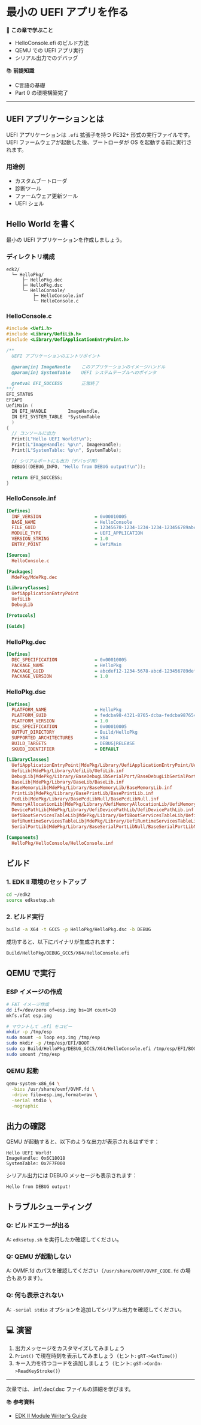 # 最小の UEFI アプリを作る

🎯 **この章で学ぶこと**
- HelloConsole.efi のビルド方法
- QEMU での UEFI アプリ実行
- シリアル出力でのデバッグ

📚 **前提知識**
- C言語の基礎
- Part 0 の環境構築完了

---

## UEFI アプリケーションとは

UEFI アプリケーションは `.efi` 拡張子を持つ PE32+ 形式の実行ファイルです。UEFI ファームウェアが起動した後、ブートローダが OS を起動する前に実行されます。

### 用途例
- カスタムブートローダ
- 診断ツール
- ファームウェア更新ツール
- UEFI シェル

## Hello World を書く

最小の UEFI アプリケーションを作成しましょう。

### ディレクトリ構成

```
edk2/
  └─ HelloPkg/
      ├─ HelloPkg.dec
      ├─ HelloPkg.dsc
      └─ HelloConsole/
          ├─ HelloConsole.inf
          └─ HelloConsole.c
```

### HelloConsole.c

```c
#include <Uefi.h>
#include <Library/UefiLib.h>
#include <Library/UefiApplicationEntryPoint.h>

/**
  UEFI アプリケーションのエントリポイント

  @param[in] ImageHandle    このアプリケーションのイメージハンドル
  @param[in] SystemTable    UEFI システムテーブルへのポインタ

  @retval EFI_SUCCESS       正常終了
**/
EFI_STATUS
EFIAPI
UefiMain (
  IN EFI_HANDLE        ImageHandle,
  IN EFI_SYSTEM_TABLE  *SystemTable
  )
{
  // コンソールに出力
  Print(L"Hello UEFI World!\n");
  Print(L"ImageHandle: %p\n", ImageHandle);
  Print(L"SystemTable: %p\n", SystemTable);

  // シリアルポートにも出力（デバッグ用）
  DEBUG((DEBUG_INFO, "Hello from DEBUG output!\n"));

  return EFI_SUCCESS;
}
```

### HelloConsole.inf

```ini
[Defines]
  INF_VERSION                    = 0x00010005
  BASE_NAME                      = HelloConsole
  FILE_GUID                      = 12345678-1234-1234-1234-123456789abc
  MODULE_TYPE                    = UEFI_APPLICATION
  VERSION_STRING                 = 1.0
  ENTRY_POINT                    = UefiMain

[Sources]
  HelloConsole.c

[Packages]
  MdePkg/MdePkg.dec

[LibraryClasses]
  UefiApplicationEntryPoint
  UefiLib
  DebugLib

[Protocols]

[Guids]
```

### HelloPkg.dec

```ini
[Defines]
  DEC_SPECIFICATION              = 0x00010005
  PACKAGE_NAME                   = HelloPkg
  PACKAGE_GUID                   = abcdef12-1234-5678-abcd-123456789def
  PACKAGE_VERSION                = 1.0
```

### HelloPkg.dsc

```ini
[Defines]
  PLATFORM_NAME                  = HelloPkg
  PLATFORM_GUID                  = fedcba98-4321-8765-dcba-fedcba987654
  PLATFORM_VERSION               = 1.0
  DSC_SPECIFICATION              = 0x00010005
  OUTPUT_DIRECTORY               = Build/HelloPkg
  SUPPORTED_ARCHITECTURES        = X64
  BUILD_TARGETS                  = DEBUG|RELEASE
  SKUID_IDENTIFIER               = DEFAULT

[LibraryClasses]
  UefiApplicationEntryPoint|MdePkg/Library/UefiApplicationEntryPoint/UefiApplicationEntryPoint.inf
  UefiLib|MdePkg/Library/UefiLib/UefiLib.inf
  DebugLib|MdePkg/Library/BaseDebugLibSerialPort/BaseDebugLibSerialPort.inf
  BaseLib|MdePkg/Library/BaseLib/BaseLib.inf
  BaseMemoryLib|MdePkg/Library/BaseMemoryLib/BaseMemoryLib.inf
  PrintLib|MdePkg/Library/BasePrintLib/BasePrintLib.inf
  PcdLib|MdePkg/Library/BasePcdLibNull/BasePcdLibNull.inf
  MemoryAllocationLib|MdePkg/Library/UefiMemoryAllocationLib/UefiMemoryAllocationLib.inf
  DevicePathLib|MdePkg/Library/UefiDevicePathLib/UefiDevicePathLib.inf
  UefiBootServicesTableLib|MdePkg/Library/UefiBootServicesTableLib/UefiBootServicesTableLib.inf
  UefiRuntimeServicesTableLib|MdePkg/Library/UefiRuntimeServicesTableLib/UefiRuntimeServicesTableLib.inf
  SerialPortLib|MdePkg/Library/BaseSerialPortLibNull/BaseSerialPortLibNull.inf

[Components]
  HelloPkg/HelloConsole/HelloConsole.inf
```

## ビルド

### 1. EDK II 環境のセットアップ

```bash
cd ~/edk2
source edksetup.sh
```

### 2. ビルド実行

```bash
build -a X64 -t GCC5 -p HelloPkg/HelloPkg.dsc -b DEBUG
```

成功すると、以下にバイナリが生成されます：
```
Build/HelloPkg/DEBUG_GCC5/X64/HelloConsole.efi
```

## QEMU で実行

### ESP イメージの作成

```bash
# FAT イメージ作成
dd if=/dev/zero of=esp.img bs=1M count=10
mkfs.vfat esp.img

# マウントして .efi をコピー
mkdir -p /tmp/esp
sudo mount -o loop esp.img /tmp/esp
sudo mkdir -p /tmp/esp/EFI/BOOT
sudo cp Build/HelloPkg/DEBUG_GCC5/X64/HelloConsole.efi /tmp/esp/EFI/BOOT/BOOTX64.EFI
sudo umount /tmp/esp
```

### QEMU 起動

```bash
qemu-system-x86_64 \
  -bios /usr/share/ovmf/OVMF.fd \
  -drive file=esp.img,format=raw \
  -serial stdio \
  -nographic
```

## 出力の確認

QEMU が起動すると、以下のような出力が表示されるはずです：

```
Hello UEFI World!
ImageHandle: 0x6C18018
SystemTable: 0x7F7F000
```

シリアル出力には DEBUG メッセージも表示されます：
```
Hello from DEBUG output!
```

## トラブルシューティング

### Q: ビルドエラーが出る
A: `edksetup.sh` を実行したか確認してください。

### Q: QEMU が起動しない
A: OVMF.fd のパスを確認してください（`/usr/share/OVMF/OVMF_CODE.fd` の場合もあります）。

### Q: 何も表示されない
A: `-serial stdio` オプションを追加してシリアル出力を確認してください。

## 💻 演習

1. 出力メッセージをカスタマイズしてみましょう
2. `Print()` で現在時刻を表示してみましょう（ヒント: `gRT->GetTime()`）
3. キー入力を待つコードを追加しましょう（ヒント: `gST->ConIn->ReadKeyStroke()`）

---

次章では、.inf/.dec/.dsc ファイルの詳細を学びます。

📚 **参考資料**
- [EDK II Module Writer's Guide](https://tianocore-docs.github.io/edk2-ModuleWriteGuide/)
